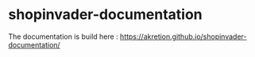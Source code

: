 # shopinvader-documentation

The documentation is build here : https://akretion.github.io/shopinvader-documentation/
